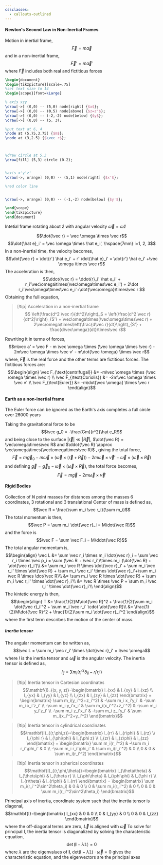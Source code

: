 ```yaml
---
cssclasses:
  - callouts-outlined
---
```

#### Newton's Second Law in Non-Inertial Frames
Motion in inertial frame, $$\vec F = m\vec a$$
and in a non-inertial frame, $$\vec F' = m\vec a'$$
where $\vec F$ includes both real and fictitious forces
```tikz
\begin{document}
\begin{tikzpicture}[scale=.75]
%set text size to 14
\begin{scope}[font=\Large]

% axis xzy
\draw[->] (0,0) -- (5,0) node[right] {$x$};
\draw[->] (0,0) -- (0,5) node[above] {$z=z'$};
\draw[->] (0,0) -- (-2,-2) node[below] {$y$};
\draw[->] (0,0) -- (5, 3);

%put text at 6, 4
\node at (5.75,3.75) {$m$};
\node at (3,2.5) {$\vec r$};



%draw circle at 5,3
\draw[fill] (5,3) circle (0.2);


%axis x'y'z'
\draw[->, orange] (0,0) -- (5,1) node[right] {$x'$};

%red color line


\draw[->, orange] (0,0) -- (-1,-2) node[below] {$y'$};

\end{scope}
\end{tikzpicture}
\end{document}
```

Intetial frame rotating about $\hat z$ with angular velocity $\vec\omega=\omega\hat z$ 

$$\dot{\vec r} = \vec \omega \times \vec r$$
$$\dot{\hat e}_i' = \vec \omega \times \hat e_i', \hspace{7mm} i=1, 2, 3$$
In a non-inertial time, the velocity becomes, $$\dot{\vec r} = \dot{r'} \hat e_i' +  r' \dot{\hat e}_i' = \dot{r'} \hat e_i' +\vec \omega \times \vec r$$
The acceleration is then, $$\ddot{\vec r} = \ddot{r}_i' \hat e_i' + r_i'\vec\omega\times(\vec\omega\times\vec e_i') + 2\dot r_i'\vec\omega\times\vec e_i'+\dot{\vec\omega}\times\vec r $$
Obtaining the full equation,

>[!tip] Acceleration in a non-inertial frame
>$$ \left(\frac{d^2 \vec r}{dt^2}\right)_S = \left(\frac{d^2 \vec r}{dt^2}\right)_{S'} + \vec\omega\times(\vec\omega\times\vec r) + 2\vec\omega\times\left(\frac{d\vec r}{dt}\right)_{S'} + \frac{d\vec\omega}{dt}\times\vec r$$

Rewriting it in terms of forces, $$m\vec a' = \vec F - m \vec \omega \times (\vec \omega \times \vec r) - 2m\vec \omega \times \vec v' - m\dot{\vec \omega} \times \vec r$$
where, $\vec F$ is the real force and the other terms are fictitious forces. The fictitious forces are: 
$$\begin{align} \vec F_{\text{centrifugal}} &= -m\vec \omega \times (\vec \omega \times \vec r) \\
\vec F_{\text{Coriolis}} &= -2m\vec \omega \times \vec v' \\
\vec F_{\text{Euler}} &= -m\dot{\vec \omega} \times \vec r \end{align}$$
#### Earth as a non-inertial frame
The Euler force can be ignored as the Earth's axis completes a full circle over 26000 years

Taking the gravitational force to be $$\vec g_0 = -\frac{Gm}{r^2}\hat e_R$$ and being close to the surface $|\vec r| \ll |\vec R|$, $\dot{\vec R} = \vec\omega\times\vec R$ and $\ddot{\vec R} \approx \vec\omega\times(\vec\omega\times\vec R)$ , giving the total force, $$\vec F = m\vec g_0 - m\vec\omega\times(\vec\omega\times(\vec r +\vec R)) - 2m\vec\omega\times\vec v' - \vec \omega \times (\vec \omega \times \vec R)$$
and defining $\vec g = \vec g_0 - \vec\omega\times(\vec\omega\times\vec R)$, the total force becomes, $$\vec F = m\vec g - 2m\vec\omega\times\vec v'$$
#### Rigid Bodies
Collection of $N$ point masses for distances among the masses
6 coordinates, 3 rotational and 3 translational
Center of mass is defined as, $$\vec R = \frac{\sum m_i \vec r_i}{\sum m_i}$$
The total momentum is then, $$\vec P = \sum m_i \dot{\vec r}_i = M\dot{\vec R}$$
and the force is $$\vec F = \sum \vec F_i = M\ddot{\vec R}$$
The total angular momentum is, $$\begin{align}
\vec L &= \sum \vec r_i \times m_i \dot{\vec r}_i = \sum \vec r_i \times \vec p_i = \sum (\vec R + \vec r_i')\times m_i (\dot{\vec R} + \dot{\vec r}_i')\\
&= \sum m_i \vec R \times \dot{\vec r}_i' + \sum m_i \vec r_i' \times \dot{\vec R} + \sum m_i \vec r_i' \times \dot{\vec r}_i'+\sum m_i \vec R \times \dot{\vec R}\\
&= \sum m_i \vec R \times \dot{\vec R} + \sum m_i \vec r_i' \times \dot{\vec r}_i'\\
&= \vec R \times \vec P + \sum m_i \vec r_i' \times \dot{\vec r}_i'\\
\end{align}$$
The kintetic energy is then, $$\begin{align}
T &= \frac{1}{2}M\dot{\vec R}^2 + \frac{1}{2}\sum m_i \dot{\vec r}_i'^2 + \sum m_i \vec r_i' \cdot \dot{\vec R}\\
&= \frac{1}{2}M\dot{\vec R}^2 + \frac{1}{2}\sum m_i \dot{\vec r}_i'^2
\end{align}$$ where the first term describes the motion of the center of mass

##### Inertia tensor
The angular momentum can be written as, $$\vec L = \sum m_i \vec r_i' \times \dot{\vec r}_i' = I\vec \omega$$
where $I$ is the inertia tensor and $\vec \omega$ is the angular velocity. The inertia tensor is defined as, $$I_{ij} = \sum m_i (r_i'^2\delta_{ij} - r_i'r_j')$$

> [!tip] Inertia tensor in Cartesian coordinates
$$\mathbf{I}_{(x, y, z)}=\begin{bmatrix} I_{xx} & I_{xy} & I_{xz} \\ I_{yx} & I_{yy} & I_{yz} \\ I_{zx} & I_{zy} & I_{zz} \end{bmatrix} = \begin{bmatrix} \sum m_i(y_i'^2+z_i'^2) & -\sum m_i x_i'y_i' & -\sum m_i x_i'z_i' \\ -\sum m_i y_i'x_i' & \sum m_i(x_i'^2+z_i'^2) & -\sum m_i y_i'z_i' \\ -\sum m_i z_i'x_i' & -\sum m_i z_i'y_i' & \sum m_i(x_i'^2+y_i'^2) \end{bmatrix}$$

> [!tip] Inertia tensor in cylindrical coordinates
> $$\mathbf{I}_{(r,\phi,z)}=\begin{bmatrix} I_{rr} & I_{r\phi} & I_{rz} \\ I_{\phi r} & I_{\phi\phi} & I_{\phi z} \\ I_{zr} & I_{z\phi} & I_{zz} \end{bmatrix} = \begin{bmatrix} \sum m_i(r_i'^2) & -\sum m_i r_i'\phi_i' & 0 \\ -\sum m_i r_i'\phi_i' & \sum m_i(r_i'^2) & 0 \\ 0 & 0 & \sum m_i(r_i'^2) \end{bmatrix}$$

> [!tip] Inertia tensor in spherical coordinates
> $$\mathbf{I}_{(r,\phi,\theta)}=\begin{bmatrix} I_{\theta\theta} & I_{\theta\phi} & I_{\theta r} \\ I_{\phi\theta} & I_{\phi\phi} & I_{\phi r} \\ I_{r\theta} & I_{r\phi} & I_{rr} \end{bmatrix} = \begin{bmatrix} \sum m_i(r_i'^2\sin^2\theta_i) & 0 & 0 \\ 0 & \sum m_i(r_i'^2) & 0 \\ 0 & 0 & \sum m_i(r_i'^2\sin^2\theta_i) \end{bmatrix}$$

Principal axis of inertia, coordinate system such that the inertia tensor is diagonal, 
$$\mathbf{I}=\begin{bmatrix} I_{xx} & 0 & 0 \\ 0 & I_{yy} & 0 \\ 0 & 0 & I_{zz} \end{bmatrix}$$
where the off-diagonal terms are zero, $\vec L$ is aligned with $\vec \omega$
To solve for principal $\mathbf I$, the inertia tensor is diagonalized by solving the characteristic equation, $$\det(\mathbf{I} - \lambda \mathbb{1}) = 0$$
where $\lambda$ are the eigenvalues of $\mathbf{I}$, $\text{det}(\mathbf{I} - \lambda \mathbb{1})\cdot\vec\omega = 0$ gives the characteristic equation, and the eigenvectors are the principal axes
